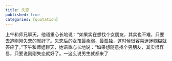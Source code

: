 ```yaml
---
title: 失恋
published: true
categories: [quotation]
---
```


上午和师兄聊天，他语重心长地说：“如果实在想找个女朋友，其实也不难，只要去追刚刚失恋的就好了。失恋后的女孩最柔弱、最孤独，这时候很容易迷迷糊糊就答应了。”下午和师姐聊天，她语重心长地说：“如果想随意找个男朋友，其实很容易，只要说刚刚失恋就好了。一这么说男生就都来了
